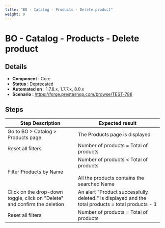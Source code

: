 ```yaml
---
title: "BO - Catalog - Products - Delete product"
weight: 9
---
```


# BO - Catalog - Products - Delete product
## Details
* **Component** : Core
* **Status** : Deprecated
* **Automated on** : 1.7.8.x, 1.7.7.x, 8.0.x
* **Scenario** : https://forge.prestashop.com/browse/TEST-788

## Steps
| Step Description | Expected result |
| ----- | ----- |
| Go to BO > Catalog > Products page | The Products page is displayed |
| Reset all filters | Number of products = Total of products |
| Filter Products by Name | Number of products < Total of products<br><br>All the products contains the searched Name |
| Click on the drop-down toggle, click on "Delete" and confirm the deletion | An alert "Product successfully deleted." is displayed and the total products = total products - 1 |
| Reset all filters | Number of products = Total of products |
